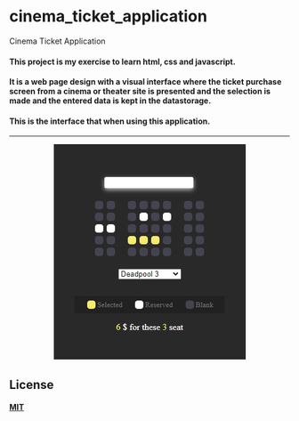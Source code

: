 # cinema_ticket_application
Cinema Ticket Application

#### This project is my exercise to learn html, css and javascript.

#### It is a web page design with a visual interface where the ticket purchase screen from a cinema or theater site is presented and the selection is made and the entered data is kept in the datastorage.

#### This is the interface that when using this application.
_______________________________________________________________________________________________________________________

<p align="center">
  <img src="https://github.com/batuhncbk/cinema_ticket_application/blob/main/film_ticket.PNG" alt="Github görselim"/>
</p>

## License
#### [MIT](https://choosealicense.com/licenses/mit/)
